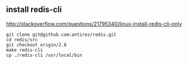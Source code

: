 
## install redis-cli

http://stackoverflow.com/questions/21795340/linux-install-redis-cli-only

```
git clone git@github.com:antirez/redis.git
cd redis/src
git checkout origin/2.8
make redis-cli
cp ./redis-cli /usr/local/bin
```
